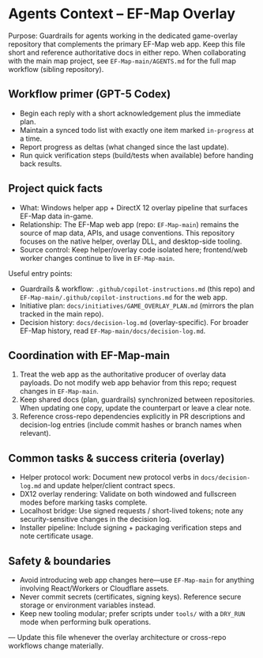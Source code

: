 # Agents Context – EF-Map Overlay

Purpose: Guardrails for agents working in the dedicated game-overlay repository that complements the primary EF-Map web app. Keep this file short and reference authoritative docs in either repo. When collaborating with the main map project, see `EF-Map-main/AGENTS.md` for the full map workflow (sibling repository).

## Workflow primer (GPT-5 Codex)
- Begin each reply with a short acknowledgement plus the immediate plan.
- Maintain a synced todo list with exactly one item marked `in-progress` at a time.
- Report progress as deltas (what changed since the last update).
- Run quick verification steps (build/tests when available) before handing back results.

## Project quick facts
- What: Windows helper app + DirectX 12 overlay pipeline that surfaces EF-Map data in-game.
- Relationship: The EF-Map web app (repo: `EF-Map-main`) remains the source of map data, APIs, and usage conventions. This repository focuses on the native helper, overlay DLL, and desktop-side tooling.
- Source control: Keep helper/overlay code isolated here; frontend/web worker changes continue to live in `EF-Map-main`.

Useful entry points:
- Guardrails & workflow: `.github/copilot-instructions.md` (this repo) and `EF-Map-main/.github/copilot-instructions.md` for the web app.
- Initiative plan: `docs/initiatives/GAME_OVERLAY_PLAN.md` (mirrors the plan tracked in the main repo).
- Decision history: `docs/decision-log.md` (overlay-specific). For broader EF-Map history, read `EF-Map-main/docs/decision-log.md`.

## Coordination with EF-Map-main
1. Treat the web app as the authoritative producer of overlay data payloads. Do not modify web app behavior from this repo; request changes in `EF-Map-main`.
2. Keep shared docs (plan, guardrails) synchronized between repositories. When updating one copy, update the counterpart or leave a clear note.
3. Reference cross-repo dependencies explicitly in PR descriptions and decision-log entries (include commit hashes or branch names when relevant).

## Common tasks & success criteria (overlay)
- Helper protocol work: Document new protocol verbs in `docs/decision-log.md` and update helper/client contract specs.
- DX12 overlay rendering: Validate on both windowed and fullscreen modes before marking tasks complete.
- Localhost bridge: Use signed requests / short-lived tokens; note any security-sensitive changes in the decision log.
- Installer pipeline: Include signing + packaging verification steps and note certificate usage.

## Safety & boundaries
- Avoid introducing web app changes here—use `EF-Map-main` for anything involving React/Workers or Cloudflare assets.
- Never commit secrets (certificates, signing keys). Reference secure storage or environment variables instead.
- Keep new tooling modular; prefer scripts under `tools/` with a `DRY_RUN` mode when performing bulk operations.

— Update this file whenever the overlay architecture or cross-repo workflows change materially.
